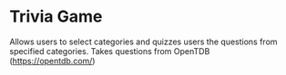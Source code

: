 # Trivia Game
Allows users to select categories and quizzes users the questions from specified categories.
Takes questions from OpenTDB (https://opentdb.com/)
